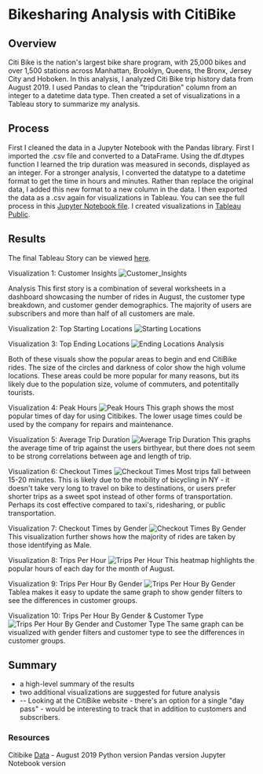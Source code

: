 # Bikesharing Analysis with CitiBike

## Overview
Citi Bike is the nation's largest bike share program, with 25,000 bikes and over 1,500 stations across Manhattan, Brooklyn, Queens, the Bronx, Jersey City and Hoboken. In this analysis, I analyzed Citi Bike trip history data from August 2019. I used Pandas to clean the "tripduration" column from an integer to a datetime data type. Then created a set of visualizations in a Tableau story to summarize my analysis.

## Process
First I cleaned the data in a Jupyter Notebook with the Pandas library. First I imported the .csv file and converted to a DataFrame. Using the df.dtypes function I learned the trip duration was measured in seconds, displayed as an integer. For a stronger analysis, I converted the datatype to a datetime format to get the time in hours and minutes. Rather than replace the original data, I added this new format to a new column in the data. I then exported the data as a .csv again for visualizations in Tableau. You can see the full process in this [Jupyter Notebook file](NYC_CitiBike_Challenge.ipynb).
I created visualizations in [Tableau Public](https://public.tableau.com/app/discover).

## Results
The final Tableau Story can be viewed [here](https://public.tableau.com/app/profile/alyssa.davis/viz/BikesharingChallenge_16618926814050/BikesharingChallenge).


Visualization 1: Customer Insights
![Customer_Insights](Images/01_Customer_Data.png)

Analysis
This first story is a combination of several worksheets in a dashboard showcasing the number of rides in August, the customer type breakdown, and customer gender demographics. The majority of users are subscribers and more than half of all customers are male.


Visualization 2: Top Starting Locations
![Starting Locations](Images/02_Starting_Locations.png)

Visualization 3: Top Ending Locations
![Ending Locations](Images/03_Ending_Locations.png)
Analysis

Both of these visuals show the popular areas to begin and end CitiBike rides. The size of the circles and darkness of color show the high volume locations. These areas could be more popular for many reasons, but its likely due to the population size, volume of commuters, and potentitally tourists.

Visualization 4: Peak Hours
![Peak Hours](Images/04_Peak_Hours.png)
This graph shows the most popular times of day for using Citibikes. The lower usage times could be used by the company for repairs and maintenance. 

Visualization 5: Average Trip Duration
![Average Trip Duration](Images/05_Average_Trip_Duration.png)
This graphs the average time of trip against the users birthyear, but there does not seem to be strong correlations between age and length of trip.

Visualization 6: Checkout Times
![Checkout Times](Images/06_Checkout_Times.png)
Most trips fall between 15-20 minutes. This is likely due to the mobility of bicycling in NY - it doesn't take very long to travel on bike to destinations, or users prefer shorter trips as a sweet spot instead of other forms of transportation. Perhaps its cost effective compared to taxi's, ridesharing, or public transportation.

Visualization 7: Checkout Times by Gender
![Checkout Times By Gender](Images/07_Checkout_Times_By_Gender.png)
This visualization further shows how the majority of rides are taken by those identifying as Male. 

Visualization 8: Trips Per Hour
![Trips Per Hour](Images/08_Trips_Per_Hour.png)
This heatmap highlights the popular hours of each day for the month of August.

Visualization 9: Trips Per Hour By Gender
![Trips Per Hour By Gender](Images/09_Trips_Per_Hour_By_Gender.png)
Tablea makes it easy to update the same graph to show gender filters to see the differences in customer groups.

Visualization 10: Trips Per Hour By Gender & Customer Type
![Trips Per Hour By Gender and Customer Type](Images/10_Trips_Per_Hour_By_Gender_Customer_Type.png)
The same graph can be visualized with gender filters and customer type to see the differences in customer groups.


## Summary
- a high-level summary of the results 
- two additional visualizations are suggested for future analysis
- -- Looking at the CitiBike website - there's an option for a single "day pass" - would be interesting to track that in addition to customers and subscribers.

### Resources
Citibike [Data](https://ride.citibikenyc.com/system-data) - August 2019
Python version
Pandas version
Jupyter Notebook version
